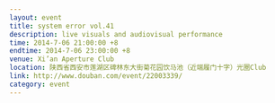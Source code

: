 ```yaml
---
layout: event
title: system error vol.41
description: live visuals and audiovisual performance
time: 2014-7-06 21:00:00 +8
endtime: 2014-7-06 23:00:00 +8
venue: Xi’an Aperture Club
location: 陕西省西安市莲湖区碑林东大街菊花园饮马池（近端履门十字）光圈Club
link: http://www.douban.com/event/22003339/
category: event
---
```


